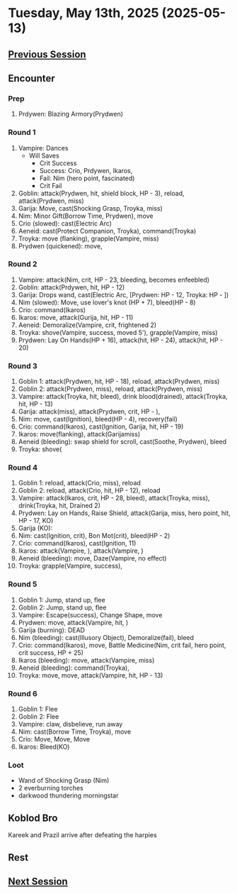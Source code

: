 # Tuesday, May 13th, 2025 (2025-05-13)

## [Previous Session](./2025-05-08.md)

## Encounter

### Prep

1. Prdywen: Blazing Armory(Prydwen)

### Round 1

1. Vampire: Dances
   - Will Saves
     - Crit Success
     - Success: Crio, Prdywen, Ikaros,
     - Fail: Nim (hero point, fascinated)
     - Crit Fail
1. Goblin: attack(Prydwen, hit, shield block, HP - 3), reload, attack(Prydwen, miss)
1. Garija: Move, cast(Shocking Grasp, Troyka, miss)
1. Nim: Minor Gift(Borrow Time, Prydwen), move
1. Crio (slowed): cast(Electric Arc)
1. Aeneid: cast(Protect Companion, Troyka), command(Troyka)
1. Troyka: move (flanking), grapple(Vampire, miss)
1. Prydwen (quickened): move,

### Round 2

1. Vampire: attack(Nim, crit, HP - 23, bleeding, becomes enfeebled)
1. Goblin: attack(Prdywen, hit, HP - 12)
1. Garija: Drops wand, cast(Electric Arc, [Prydwen: HP - 12, Troyka: HP - ])
1. Nim (slowed): Move, use lover's knot (HP + 7), bleed(HP - 8)
1. Crio: command(Ikaros)
1. Ikaros: move, attack(Gurija, hit, HP - 11)
1. Aeneid: Demoralize(Vampire, crit, frightened 2)
1. Troyka: shove(Vampire, success, moved 5'), grapple(Vampire, miss)
1. Prydwen: Lay On Hands(HP + 16), attack(hit, HP - 24), attack(hit, HP - 20)

### Round 3

1. Goblin 1: attack(Prydwen, hit, HP - 18), reload, attack(Prydwen, miss)
1. Goblin 2: attack(Prydwen, miss), reload, attack(Prydwen, miss)
1. Vampire: attack(Troyka, hit, bleed), drink blood(drained), attack(Troyka, hit, HP - 13)
1. Garija: attack(miss), attack(Prydwen, crit, HP - ),
1. Nim: move, cast(Ignition), bleed(HP - 4), recovery(fail)
1. Crio: command(Ikaros), cast(Ignition, Garija, hit, HP - 19)
1. Ikaros: move(flanking), attack(Garijamiss)
1. Aeneid (bleeding): swap shield for scroll, cast(Soothe, Prydwen), bleed
1. Troyka: shove(

### Round 4

1. Goblin 1: reload, attack(Crio, miss), reload
1. Goblin 2: reload, attack(Crio, hit, HP - 12), reload
1. Vampire: attack(Ikaros, crit, HP - 28, bleed), attack(Troyka, miss), drink(Troyka, hit, Drained 2)
1. Prydwen: Lay on Hands, Raise Shield, attack(Garija, miss, hero point, hit, HP - 17, KO)
1. Garija (KO):
1. Nim: cast(Ignition, crit), Bon Mot(crit), bleed(HP - 2)
1. Crio: command(Ikaros), cast(Ignition, 11)
1. Ikaros: attack(Vampire, ), attack(Vampire, )
1. Aeneid (bleeding): move, Daze(Vampire, no effect)
1. Troyka: grapple(Vampire, success),

### Round 5

1. Goblin 1: Jump, stand up, flee
1. Goblin 2: Jump, stand up, flee
1. Vampire: Escape(success), Change Shape, move
1. Prydwen: move, attack(Vampire, hit, )
1. Garija (burning): DEAD
1. Nim (bleeding): cast(Illusory Object), Demoralize(fail), bleed
1. Crio: command(Ikaros), move, Battle Medicine(Nim, crit fail, hero point, crit success, HP + 25)
1. Ikaros (bleeding): move, attack(Vampire, miss)
1. Aeneid (bleeding): command(Troyka),
1. Troyka: move, move, attack(Vampire, hit, HP - 13)

### Round 6

1. Goblin 1: Flee
1. Goblin 2: Flee
1. Vampire: claw, disbelieve, run away
1. Nim: cast(Borrow Time, Troyka), move
1. Crio: Move, Move, Move
1. Ikaros: Bleed(KO)

### Loot

- Wand of Shocking Grasp (Nim)
- 2 everburning torches
- darkwood thundering morningstar

## Koblod Bro

Kareek and Prazil arrive after defeating the harpies

## Rest

## [Next Session](./2025-05-20.md)
